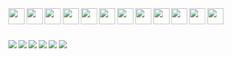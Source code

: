 <div style="display: inline_block">
<img height="32" width="32" src="https://unpkg.com/simple-icons@v9/icons/javascript/white" />
<img height="32" width="32" src="https://unpkg.com/simple-icons@v9/icons/typescript.svg" />
<img height="32" width="32" src="https://unpkg.com/simple-icons@v9/icons/python.svg" />
<img height="32" width="32" src="https://unpkg.com/simple-icons@v9/icons/react.svg" />
<img height="32" width="32" src="https://unpkg.com/simple-icons@v9/icons/html5.svg" />
<img height="32" width="32" src="https://unpkg.com/simple-icons@v9/icons/postgresql.svg" />
<img height="32" width="32" src="https://unpkg.com/simple-icons@v9/icons/mongodb.svg" />
<img height="32" width="32" src="https://unpkg.com/simple-icons@v9/icons/php.svg" />
<img height="32" width="32" src="https://unpkg.com/simple-icons@v9/icons/linux.svg" />
<img height="32" width="32" src="https://unpkg.com/simple-icons@v9/icons/kalilinux.svg" />
<img height="32" width="32" src="https://unpkg.com/simple-icons@v9/icons/cisco.svg" />

<img height="32" width="32" src="https://cdn.simpleicons.org/javascript/white" />
</div>


  
  ##
 
<div> 
  <a href="https://www.youtube.com/channel/UC_-uuuZbY0AAt9CViNzvc-Q" target="_blank"><img src="https://img.shields.io/badge/YouTube-FF0000?style=for-the-badge&logo=youtube&logoColor=white" target="_blank"></a>
  <a href="https://instagram.com/rafaballerini" target="_blank"><img src="https://img.shields.io/badge/-Instagram-%23E4405F?style=for-the-badge&logo=instagram&logoColor=white" target="_blank"></a>
 	<a href="https://www.twitch.tv/rafaballerinii" target="_blank"><img src="https://img.shields.io/badge/Twitch-9146FF?style=for-the-badge&logo=twitch&logoColor=white" target="_blank"></a>
 <a href="https://discord.gg/wagxzStdcR" target="_blank"><img src="https://img.shields.io/badge/Discord-7289DA?style=for-the-badge&logo=discord&logoColor=white" target="_blank"></a> 
  <a href = "mailto:contatorafaballerini@gmail.com"><img src="https://img.shields.io/badge/-Gmail-%23333?style=for-the-badge&logo=gmail&logoColor=white" target="_blank"></a>
  <a href="https://www.linkedin.com/in/rafaella-ballerini-45875016a" target="_blank"><img src="https://img.shields.io/badge/-LinkedIn-%230077B5?style=for-the-badge&logo=linkedin&logoColor=white" target="_blank"></a> 
  
</div>
